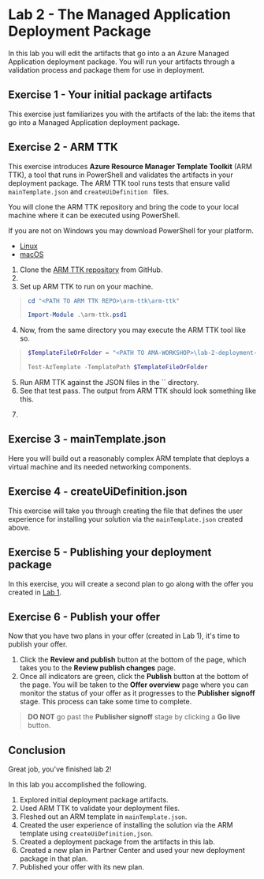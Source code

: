 # Lab 2 - The Managed Application Deployment Package

In this lab you will edit the artifacts that go into a an Azure Managed Application deployment package. You will run your artifacts through a validation process and package them for use in deployment.

## Exercise 1 - Your initial package artifacts

This exercise just familiarizes you with the artifacts of the lab: the items that go into a Managed Application deployment package.

## Exercise 2 - ARM TTK

This exercise introduces **Azure Resource Manager Template Toolkit** (ARM TTK), a tool that runs in PowerShell and validates the artifacts in your deployment package. The ARM TTK tool runs tests that ensure valid `mainTemplate.json` and `createUiDefinition ` files.

You will clone the ARM TTK repository and bring the code to your local machine where it can be executed using PowerShell. 

If you are not on Windows you may download PowerShell for your platform.

- [Linux](https://github.com/Azure/arm-ttk/blob/master/arm-ttk/README.md#running-tests-on-linux)
- [macOS](https://github.com/Azure/arm-ttk/blob/master/arm-ttk/README.md#running-tests-on-macos)

1. Clone the [ARM TTK repository](https://github.com/Azure/arm-ttk) from GitHub.
2.
3. Set up ARM TTK to run on your machine.

> ```powershell
> cd "<PATH TO ARM TTK REPO>\arm-ttk\arm-ttk"
> 
> Import-Module .\arm-ttk.psd1
> ```

4. Now, from the same directory you may execute the ARM TTK tool like so.

> ```powershell
> $TemplateFileOrFolder = "<PATH TO AMA-WORKSHOP>\lab-2-deployment-package\assets\before"
> 
> Test-AzTemplate -TemplatePath $TemplateFileOrFolder
> ```

5. Run ARM TTK against the JSON files in the `` directory.
6. See that test pass. The output from ARM TTK should look something like this.

> 

7. 




## Exercise 3 - mainTemplate.json

Here you will build out a reasonably complex ARM template that deploys a virtual machine and its needed networking components. 

## Exercise 4 - createUiDefinition.json

This exercise will take you through creating the file that defines the user experience for installing your solution via the `mainTemplate.json` created above.

## Exercise 5 - Publishing your deployment package

In this exercise, you will create a second plan to go along with the offer you created in [Lab 1](../lab-1-partner-center/README.md).

## Exercise 6 - Publish your offer

Now that you have two plans in your offer (created in Lab 1), it's time to publish your offer.

1. Click the **Review and publish** button at the bottom of the page, which takes you to the **Review publish changes** page.
2. Once all indicators are green, click the **Publish** button at the bottom of the page. You will be taken to the **Offer overview** page where you can monitor the status of your offer as it progresses to the **Publisher signoff** stage. This process can take some time to complete.

> **DO NOT** go past the **Publisher signoff** stage by clicking a **Go live** button.


## Conclusion

Great job, you've finished lab 2! 

In this lab you accomplished the following.

1. Explored initial deployment package artifacts.
2. Used ARM TTK to validate your deployment files.
3. Fleshed out an ARM template in `mainTemplate.json`.
4. Created the user experience of installing the solution via the ARM template using `createUiDefinition,json`.
5. Created a deployment package from the artifacts in this lab.
6. Created a new plan in Partner Center and used your new deployment package in that plan.
7. Published your offer with its new plan.
